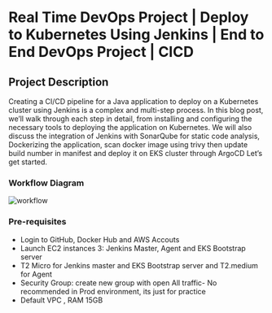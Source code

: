 # Real Time DevOps Project | Deploy to Kubernetes Using Jenkins | End to End DevOps Project | CICD

## Project Description

Creating a CI/CD pipeline for a Java application to deploy on a Kubernetes cluster using Jenkins is a complex and multi-step process. In this blog post, we’ll walk through each step in detail, from installing and configuring the necessary tools to deploying the application on Kubernetes. We will also discuss the integration of Jenkins with SonarQube for static code analysis, Dockerizing the application, scan docker image using trivy then update build number in manifest and deploy it on EKS cluster through ArgoCD Let’s get started.

### Workflow Diagram

![workflow](https://github.com/user-attachments/assets/c9951c4e-316c-4305-8d97-b241babd84da)

### Pre-requisites
  - Login to GitHub, Docker Hub and AWS Accouts
  - Launch EC2 instances 3: Jenkins Master, Agent and EKS Bootstrap server
  - T2 Micro for Jenkins master and EKS Bootstrap server and T2.medium for Agent
  - Security Group: create new group with open All traffic- No recommended in Prod environment, its just for practice
  - Default VPC , RAM 15GB
